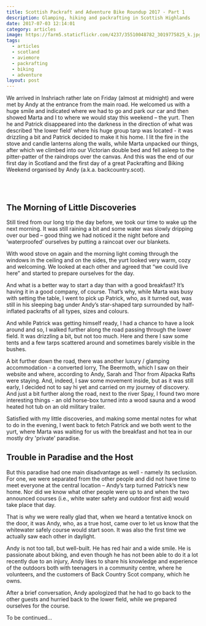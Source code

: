 ```yaml
---
title: Scottish Packraft and Adventure Bike Roundup 2017 - Part 1
description: Glamping, hiking and packrafting in Scottish Highlands
date: 2017-07-03 12:14:01
category: articles
image: https://farm5.staticflickr.com/4237/35510048782_3019775825_k.jpg
tags:
  - articles
  - scotland
  - aviemore
  - packrafting
  - biking
  - adventure
layout: post
---
```

We arrived in Inshriach rather late on Friday (almost at midnight) and were met by Andy at the entrance from the main road. He welcomed us with a huge smile and indicated where we had to go and park our car and then showed Marta and I to where we would stay this weekend – the yurt. Then he and Patrick disappeared into the darkness in the direction of what was described ‘the lower field’ where his huge group tarp was located - it was drizzling a bit and Patrick decided to make it his home. I lit the fire in the stove and candle lanterns along the walls, while Marta unpacked our things, after which we climbed into our Victorian double bed and fell asleep to the pitter-patter of the raindrops over the canvas. And this was the end of our first day in Scotland and the first day of a great Packrafting and Biking Weekend organised by Andy (a.k.a. backcountry.scot).


<amp-img src="https://farm5.staticflickr.com/4237/35510048782_3019775825_k.jpg" width="2048" height="1197" layout="responsive" alt="Welcome to Highlands"></amp-img>
<br>
<br>
<!--more-->

## The Morning of Little Discoveries
Still tired from our long trip the day before, we took our time to wake up the next morning. It was still raining a bit and some water was slowly dripping over our bed – good thing we had noticed it the night before and ‘waterproofed’ ourselves by putting a raincoat over our blankets.


<amp-img src="https://farm5.staticflickr.com/4211/35510050772_e4799f2909_k.jpg" width="2048" height="1536" layout="responsive" alt="Let there be fire"></amp-img>


With wood stove on again and the morning light coming through the windows in the ceiling and on the sides, the yurt looked very warm, cozy and welcoming. We looked at each other and agreed that “we could live here” and started to prepare ourselves for the day.


<amp-img src="https://farm5.staticflickr.com/4277/35510049222_0f6476099e_k.jpg" width="2048" height="910" layout="responsive" alt="Yurt at Inshriach House"></amp-img>


And what is a better way to start a day than with a good breakfast? It’s having it in a good company, of course. That’s why, while Marta was busy with setting the table, I went to pick up Patrick, who, as it turned out, was still in his sleeping bag under Andy’s star-shaped tarp surrounded by half-inflated packrafts of all types, sizes and colours.

<amp-img src="https://farm5.staticflickr.com/4258/35639645086_6e8ea68a8a_k.jpg" width="2048" height="1208" layout="responsive" alt="Patrick&#x27;s New Home"></amp-img>

And while Patrick was getting himself ready, I had a chance to have a look around and so, I walked further along the road passing through the lower field. It was drizzling a bit, but not too much. Here and there I saw some tents and a few tarps scattered around and sometimes barely visible in the bushes.

A bit further down the road, there was another luxury / glamping accommodation - a converted lorry, The Beermoth, which I saw on their website and where, according to Andy, Sarah and Thor from Alpacka Rafts were staying. And, indeed, I saw some movement inside, but as it was still early, I decided not to say hi yet and carried on my journey of discovery. And just a bit further along the road, next to the river Spay, I found two more interesting things - an old horse-box turned into a wood sauna and a wood heated hot tub on an old military trailer.

<amp-img src="https://farm5.staticflickr.com/4054/35510051462_02a1cce89d_k.jpg" width="2048" height="512" layout="responsive" alt="Packrafting Luxuries"></amp-img>

Satisfied with my little discoveries, and making some mental notes for what to do in the evening, I went back to fetch Patrick and we both went to the yurt, where Marta was waiting for us with the breakfast and hot tea in our mostly dry 'private' paradise.

## Trouble in Paradise and the Host
But this paradise had one main disadvantage as well - namely its seclusion. For one, we were separated from the other people and did not have time to meet everyone at the central location – Andy’s tarp turned Patrick’s new home. Nor did we know what other people were up to and when the two announced courses (i.e., white water safety and outdoor first aid) would take place that day.

<amp-img src="https://farm5.staticflickr.com/4282/35510050032_0dceadc8ca_k.jpg" width="2048" height="1076" layout="responsive" alt="Yurt at Inshriach House"></amp-img>

That is why we were really glad that, when we heard a tentative knock on the door, it was Andy, who, as a true host, came over to let us know that the whitewater safely course would start soon. It was also the first time we actually saw each other in daylight. 

Andy is not too tall, but well-built. He has red hair and a wide smile. He is passionate about biking, and even though he has not been able to do it a lot recently due to an injury, Andy likes to share his knowledge and experience of the outdoors both with teenagers in a community centre, where he volunteers, and the customers of Back Country Scot company, which he owns.

<amp-img src="https://farm5.staticflickr.com/4213/35510050242_029df8999b_k.jpg" width="2048" height="1536" layout="responsive" alt="Scottish Packraft and Adventure Bike Roundup 2017"></amp-img>

After a brief conversation, Andy apologized that he had to go back to the other guests and hurried back to the lower field, while we prepared ourselves for the course.

To be continued...
